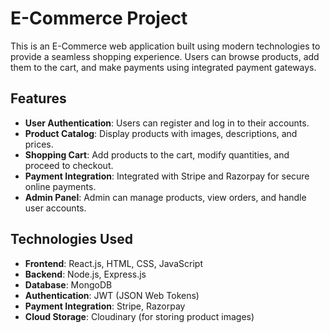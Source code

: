 # E-Commerce Project

This is an E-Commerce web application built using modern technologies to provide a seamless shopping experience. Users can browse products, add them to the cart, and make payments using integrated payment gateways.

## Features

- **User Authentication**: Users can register and log in to their accounts.
- **Product Catalog**: Display products with images, descriptions, and prices.
- **Shopping Cart**: Add products to the cart, modify quantities, and proceed to checkout.
- **Payment Integration**: Integrated with Stripe and Razorpay for secure online payments.
- **Admin Panel**: Admin can manage products, view orders, and handle user accounts.

## Technologies Used

- **Frontend**: React.js, HTML, CSS, JavaScript
- **Backend**: Node.js, Express.js
- **Database**: MongoDB
- **Authentication**: JWT (JSON Web Tokens)
- **Payment Integration**: Stripe, Razorpay
- **Cloud Storage**: Cloudinary (for storing product images)
